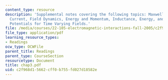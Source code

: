 ```yaml
---
content_type: resource
description: 'Supplemental notes covering the following topics: Maxwell Displacement
  Current, Field Dynamics, Energy and Momentum, Inductance, Energy, and Magnet Stresses,
  Potentials for Time Varying Fields.'
file: /media/courses/22-105-electromagnetic-interactions-fall-2005/c2f968d15662cff0b755fd027d18582e_chap3.pdf
file_type: application/pdf
learning_resource_types:
- Readings
ocw_type: OCWFile
parent_title: Readings
parent_type: CourseSection
resourcetype: Document
title: chap3.pdf
uid: c2f968d1-5662-cff0-b755-fd027d18582e
---
```

